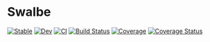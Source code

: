 # Swalbe 
[![Stable](https://img.shields.io/badge/docs-stable-blue.svg)](https://Ziteronion.github.io/Swalbe.jl/stable) [![Dev](https://img.shields.io/badge/docs-dev-blue.svg)](https://Ziteronion.github.io/Swalbe.jl/dev) [![CI](https://github.com/Zitzeronion/Swalbe.jl/workflows/CI/badge.svg?branch=main&event=push)](https://github.com/Ziteronion/Swalbe.jl/actions) [![Build Status](https://travis-ci.com/Zitzeronion/Swalbe.jl.svg?branch=main)](https://travis-ci.com/Zitzeronion/Swalbe.jl) [![Coverage](https://codecov.io/gh/Ziteronion/Swalbe.jl/branch/master/graph/badge.svg)](https://codecov.io/gh/Zitzeronion/Swalbe.jl) [![Coverage Status](https://coveralls.io/repos/github/Zitzeronion/Swalbe.jl/badge.svg?branch=main)](https://coveralls.io/github/Zitzeronion/Swalbe.jl?branch=main)
